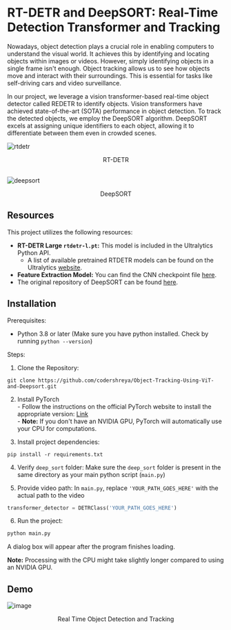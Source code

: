 
# RT-DETR and DeepSORT: Real-Time Detection Transformer and Tracking

Nowadays, object detection plays a crucial role in enabling computers to understand the visual world. It achieves this by identifying and locating objects within images or videos. However, simply identifying objects in a single frame isn't enough. Object tracking allows us to see how objects move and interact with their surroundings. This is essential for tasks like self-driving cars and video surveillance.

In our project, we leverage a vision transformer-based real-time object detector called REDETR to identify objects. Vision transformers have achieved state-of-the-art (SOTA) performance in object detection. To track the detected objects, we employ the DeepSORT algorithm. DeepSORT excels at assigning unique identifiers to each object, allowing it to differentiate between them even in crowded scenes.

![rtdetr](https://github.com/codershreya/Object-Tracking-Using-ViT-and-Deepsort/assets/93388678/6373364e-38e2-48fa-9fcd-16ce2d130357)
<div align="center">RT-DETR</div>

<br/>

![deepsort](https://github.com/codershreya/Object-Tracking-Using-ViT-and-Deepsort/assets/93388678/93f795cd-98f8-452a-959b-89bbb1423550)
<div align="center">DeepSORT</div>


## Resources

This project utilizes the following resources:

* **RT-DETR Large `rtdetr-l.pt`:** This model is included in the Ultralytics Python API.
  * A list of available pretrained RTDETR models can be found on the Ultralytics [website](https://docs.ultralytics.com/models/rtdetr/#pre-trained-models).
* **Feature Extraction Model:** You can find the CNN checkpoint file [here](https://drive.google.com/drive/folders/1m2ebLHB2JThZC8vWGDYEKGsevLssSkjo).
* The original repository of DeepSORT can be found [here](https://github.com/nwojke/deep_sort).

## Installation

Prerequisites:
- Python 3.8 or later (Make sure you have python installed. Check by running `python --version`)

Steps:
1. Clone the Repository:
```
git clone https://github.com/codershreya/Object-Tracking-Using-ViT-and-Deepsort.git
```

2. Install PyTorch
<br/> - Follow the instructions on the official PyTorch website to install the appropriate version: [Link](https://pytorch.org/get-started/locally/)
<br/> - **Note:** If you don't have an NVIDIA GPU, PyTorch will automatically use your CPU for computations.

4. Install project dependencies:
```
pip install -r requirements.txt
```

4. Verify `deep_sort` folder:
Make sure the `deep_sort` folder is present in the same directory as your main python script (`main.py`)

5. Provide video path:
In `main.py`, replace `'YOUR_PATH_GOES_HERE'` with the actual path to the video
```python
transformer_detector = DETRClass('YOUR_PATH_GOES_HERE')
```

6. Run the project:
```python
python main.py
```
A dialog box will appear after the program finishes loading.

**Note:** Processing with the CPU might take slightly longer compared to using an NVIDIA GPU.

## Demo
![image](https://github.com/codershreya/Object-Tracking-Using-ViT-and-Deepsort/assets/93388678/57a4cb83-1123-4eaa-81e7-838e595e57de)
<div align="center">Real Time Object Detection and Tracking</div>

